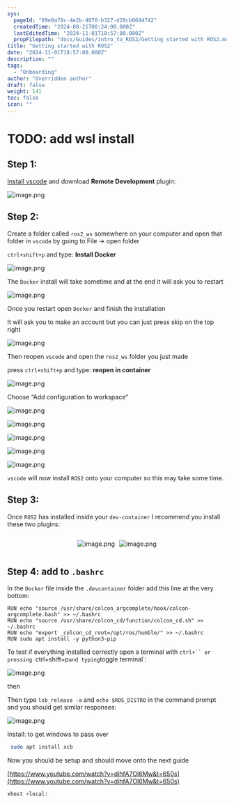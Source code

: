 ```yaml
---
sys:
  pageId: "89e0a78c-4e2b-4070-b327-d28cb0694742"
  createdTime: "2024-08-21T00:24:00.000Z"
  lastEditedTime: "2024-11-01T18:57:00.000Z"
  propFilepath: "docs/Guides/intro_to_ROS2/Getting started with ROS2.md"
title: "Getting started with ROS2"
date: "2024-11-01T18:57:00.000Z"
description: ""
tags:
  - "Onboarding"
author: "Overridden author"
draft: false
weight: 141
toc: false
icon: ""
---
```


# TODO: add wsl install

## Step 1:

[Install vscode](https://code.visualstudio.com/download) and download **Remote Development** plugin:

![image.png](https://prod-files-secure.s3.us-west-2.amazonaws.com/d518164a-d88e-44d1-a4ee-3adb3bd8bce0/efb52993-1881-4a40-b95e-6f020334f022/image.png?X-Amz-Algorithm=AWS4-HMAC-SHA256&X-Amz-Content-Sha256=UNSIGNED-PAYLOAD&X-Amz-Credential=ASIAZI2LB466TO63N35S%2F20250225%2Fus-west-2%2Fs3%2Faws4_request&X-Amz-Date=20250225T170815Z&X-Amz-Expires=3600&X-Amz-Security-Token=IQoJb3JpZ2luX2VjEBEaCXVzLXdlc3QtMiJHMEUCIQCZwkRtDUeQYr0DQDWT%2FizI7zAhfOqni59Jj6GPZRS8dQIgMNnEMDNieGVxt2X40QtnaMK0s%2Bz4TDco8IJuM1rYHB4q%2FwMIShAAGgw2Mzc0MjMxODM4MDUiDPOgs8tQ94H%2BUOrEmyrcA6Rg2JEfajUhl%2B1C15Af3lLBE7wEYGHsMU4j9QgAEcJrZuuiVBgjqeHAxqPvOjL64qDaw9aPjrHerc44NsHsA6BjJLbKAQvZcOgAc32wwG%2B6lHIBgWTaGQgamqPxiLhcE9JMGoSNRJkMx9TMqdXbydAjoR5JAKUTfqTXNRmZG%2BV80dniIbW%2FyH92HwhXjawyAXrTH7byK66PQVqBH7KHbaJJR%2F9fnN6FtECA3kFW9xHVbcZHHTjCuNQ5S0e%2FEFztrvOe%2FvAe9usTJkD3wQk98%2BQ5ThTI5Zk14EOlp%2FDndPWR%2FKlbDAP16u5HliUvOvkWZ7ywpvaBAdiWmNJl69ixXX4aWQdwAcV4oGpP58tRKdodG5B%2FPT0aWjK%2BB4c3DDStEOrz1JKXjQmwKVpmJMNDud38%2FNFVfSbQzah4IrRzU%2F7QaPv8OlNYZhGtGtROWjW9ZkiLJ053PM%2BUN7uVj%2Fv8HSn9B%2F6hdoRBX9q9PoXp%2FVXS%2FTtMX5j6Xw1gCOmJiWYUAYBQ5MQnpgXtmwsf6mZmrwHmYnsSYEJ%2B%2BS3HeG3IMfhxZauJdEBJhScI%2FutMj%2BX0a7T%2BJmyTwszUz7eFOGnQ1cq2Zx0QYoJAiemMnjU3ylGYYnkuCRY63r5D%2FalWMOvu970GOqUBB%2BzTEaLgKW%2FD3otnfmTlikEpDLoQ%2Fq0WbBPRRI1Wfft3pNngHXBVcGYNamXQoGFXG2AZF75JB%2B2FCQpK6zbMJx9ufTb70c%2Fz76QnwHUxCvMaNXXUlPRRPQCF%2FTNw3BRIjibjSIZPVxBhieIK%2F05XAWzVZ%2BUzfO%2FJyENMmWGksCUJ4pGy%2F85om9ZPpY5xmxvZSxO5fVjR2NQeOEpEdXzWO%2B6hswIJ&X-Amz-Signature=cc6d2ad6dbc2c8d7d442758188f48a81e960b3190e0c4b9f2ad8b269390f0639&X-Amz-SignedHeaders=host&x-id=GetObject)

## Step 2:

Create a folder called `ros2_ws` somewhere on your computer and open that folder in `vscode` by going to File → open folder 

`ctrl+shift+p` and type: **Install Docker**

![image.png](https://prod-files-secure.s3.us-west-2.amazonaws.com/d518164a-d88e-44d1-a4ee-3adb3bd8bce0/2269dc0e-1cd5-47ff-bceb-c04ad9b2eab0/image.png?X-Amz-Algorithm=AWS4-HMAC-SHA256&X-Amz-Content-Sha256=UNSIGNED-PAYLOAD&X-Amz-Credential=ASIAZI2LB466TO63N35S%2F20250225%2Fus-west-2%2Fs3%2Faws4_request&X-Amz-Date=20250225T170815Z&X-Amz-Expires=3600&X-Amz-Security-Token=IQoJb3JpZ2luX2VjEBEaCXVzLXdlc3QtMiJHMEUCIQCZwkRtDUeQYr0DQDWT%2FizI7zAhfOqni59Jj6GPZRS8dQIgMNnEMDNieGVxt2X40QtnaMK0s%2Bz4TDco8IJuM1rYHB4q%2FwMIShAAGgw2Mzc0MjMxODM4MDUiDPOgs8tQ94H%2BUOrEmyrcA6Rg2JEfajUhl%2B1C15Af3lLBE7wEYGHsMU4j9QgAEcJrZuuiVBgjqeHAxqPvOjL64qDaw9aPjrHerc44NsHsA6BjJLbKAQvZcOgAc32wwG%2B6lHIBgWTaGQgamqPxiLhcE9JMGoSNRJkMx9TMqdXbydAjoR5JAKUTfqTXNRmZG%2BV80dniIbW%2FyH92HwhXjawyAXrTH7byK66PQVqBH7KHbaJJR%2F9fnN6FtECA3kFW9xHVbcZHHTjCuNQ5S0e%2FEFztrvOe%2FvAe9usTJkD3wQk98%2BQ5ThTI5Zk14EOlp%2FDndPWR%2FKlbDAP16u5HliUvOvkWZ7ywpvaBAdiWmNJl69ixXX4aWQdwAcV4oGpP58tRKdodG5B%2FPT0aWjK%2BB4c3DDStEOrz1JKXjQmwKVpmJMNDud38%2FNFVfSbQzah4IrRzU%2F7QaPv8OlNYZhGtGtROWjW9ZkiLJ053PM%2BUN7uVj%2Fv8HSn9B%2F6hdoRBX9q9PoXp%2FVXS%2FTtMX5j6Xw1gCOmJiWYUAYBQ5MQnpgXtmwsf6mZmrwHmYnsSYEJ%2B%2BS3HeG3IMfhxZauJdEBJhScI%2FutMj%2BX0a7T%2BJmyTwszUz7eFOGnQ1cq2Zx0QYoJAiemMnjU3ylGYYnkuCRY63r5D%2FalWMOvu970GOqUBB%2BzTEaLgKW%2FD3otnfmTlikEpDLoQ%2Fq0WbBPRRI1Wfft3pNngHXBVcGYNamXQoGFXG2AZF75JB%2B2FCQpK6zbMJx9ufTb70c%2Fz76QnwHUxCvMaNXXUlPRRPQCF%2FTNw3BRIjibjSIZPVxBhieIK%2F05XAWzVZ%2BUzfO%2FJyENMmWGksCUJ4pGy%2F85om9ZPpY5xmxvZSxO5fVjR2NQeOEpEdXzWO%2B6hswIJ&X-Amz-Signature=1bdda00822466d21e3cd28f6872425a1d355d40df6383324ea5a25c19423070f&X-Amz-SignedHeaders=host&x-id=GetObject)

The `Docker` install will take sometime and at the end it will ask you to restart

![image.png](https://prod-files-secure.s3.us-west-2.amazonaws.com/d518164a-d88e-44d1-a4ee-3adb3bd8bce0/ed233f78-be33-4b1f-b89c-9c346c0e961e/image.png?X-Amz-Algorithm=AWS4-HMAC-SHA256&X-Amz-Content-Sha256=UNSIGNED-PAYLOAD&X-Amz-Credential=ASIAZI2LB466TO63N35S%2F20250225%2Fus-west-2%2Fs3%2Faws4_request&X-Amz-Date=20250225T170815Z&X-Amz-Expires=3600&X-Amz-Security-Token=IQoJb3JpZ2luX2VjEBEaCXVzLXdlc3QtMiJHMEUCIQCZwkRtDUeQYr0DQDWT%2FizI7zAhfOqni59Jj6GPZRS8dQIgMNnEMDNieGVxt2X40QtnaMK0s%2Bz4TDco8IJuM1rYHB4q%2FwMIShAAGgw2Mzc0MjMxODM4MDUiDPOgs8tQ94H%2BUOrEmyrcA6Rg2JEfajUhl%2B1C15Af3lLBE7wEYGHsMU4j9QgAEcJrZuuiVBgjqeHAxqPvOjL64qDaw9aPjrHerc44NsHsA6BjJLbKAQvZcOgAc32wwG%2B6lHIBgWTaGQgamqPxiLhcE9JMGoSNRJkMx9TMqdXbydAjoR5JAKUTfqTXNRmZG%2BV80dniIbW%2FyH92HwhXjawyAXrTH7byK66PQVqBH7KHbaJJR%2F9fnN6FtECA3kFW9xHVbcZHHTjCuNQ5S0e%2FEFztrvOe%2FvAe9usTJkD3wQk98%2BQ5ThTI5Zk14EOlp%2FDndPWR%2FKlbDAP16u5HliUvOvkWZ7ywpvaBAdiWmNJl69ixXX4aWQdwAcV4oGpP58tRKdodG5B%2FPT0aWjK%2BB4c3DDStEOrz1JKXjQmwKVpmJMNDud38%2FNFVfSbQzah4IrRzU%2F7QaPv8OlNYZhGtGtROWjW9ZkiLJ053PM%2BUN7uVj%2Fv8HSn9B%2F6hdoRBX9q9PoXp%2FVXS%2FTtMX5j6Xw1gCOmJiWYUAYBQ5MQnpgXtmwsf6mZmrwHmYnsSYEJ%2B%2BS3HeG3IMfhxZauJdEBJhScI%2FutMj%2BX0a7T%2BJmyTwszUz7eFOGnQ1cq2Zx0QYoJAiemMnjU3ylGYYnkuCRY63r5D%2FalWMOvu970GOqUBB%2BzTEaLgKW%2FD3otnfmTlikEpDLoQ%2Fq0WbBPRRI1Wfft3pNngHXBVcGYNamXQoGFXG2AZF75JB%2B2FCQpK6zbMJx9ufTb70c%2Fz76QnwHUxCvMaNXXUlPRRPQCF%2FTNw3BRIjibjSIZPVxBhieIK%2F05XAWzVZ%2BUzfO%2FJyENMmWGksCUJ4pGy%2F85om9ZPpY5xmxvZSxO5fVjR2NQeOEpEdXzWO%2B6hswIJ&X-Amz-Signature=81b2660c7b95ab0991f8bf5112ac6f8d348397a88d05e81ea6136b4ebd778f5d&X-Amz-SignedHeaders=host&x-id=GetObject)

Once you restart open `Docker` and finish the installation

It will ask you to make an account but you can just press skip on the top right

![image.png](https://prod-files-secure.s3.us-west-2.amazonaws.com/d518164a-d88e-44d1-a4ee-3adb3bd8bce0/21010ad9-1659-4fd9-9f59-9932a09b2a3d/image.png?X-Amz-Algorithm=AWS4-HMAC-SHA256&X-Amz-Content-Sha256=UNSIGNED-PAYLOAD&X-Amz-Credential=ASIAZI2LB466TO63N35S%2F20250225%2Fus-west-2%2Fs3%2Faws4_request&X-Amz-Date=20250225T170815Z&X-Amz-Expires=3600&X-Amz-Security-Token=IQoJb3JpZ2luX2VjEBEaCXVzLXdlc3QtMiJHMEUCIQCZwkRtDUeQYr0DQDWT%2FizI7zAhfOqni59Jj6GPZRS8dQIgMNnEMDNieGVxt2X40QtnaMK0s%2Bz4TDco8IJuM1rYHB4q%2FwMIShAAGgw2Mzc0MjMxODM4MDUiDPOgs8tQ94H%2BUOrEmyrcA6Rg2JEfajUhl%2B1C15Af3lLBE7wEYGHsMU4j9QgAEcJrZuuiVBgjqeHAxqPvOjL64qDaw9aPjrHerc44NsHsA6BjJLbKAQvZcOgAc32wwG%2B6lHIBgWTaGQgamqPxiLhcE9JMGoSNRJkMx9TMqdXbydAjoR5JAKUTfqTXNRmZG%2BV80dniIbW%2FyH92HwhXjawyAXrTH7byK66PQVqBH7KHbaJJR%2F9fnN6FtECA3kFW9xHVbcZHHTjCuNQ5S0e%2FEFztrvOe%2FvAe9usTJkD3wQk98%2BQ5ThTI5Zk14EOlp%2FDndPWR%2FKlbDAP16u5HliUvOvkWZ7ywpvaBAdiWmNJl69ixXX4aWQdwAcV4oGpP58tRKdodG5B%2FPT0aWjK%2BB4c3DDStEOrz1JKXjQmwKVpmJMNDud38%2FNFVfSbQzah4IrRzU%2F7QaPv8OlNYZhGtGtROWjW9ZkiLJ053PM%2BUN7uVj%2Fv8HSn9B%2F6hdoRBX9q9PoXp%2FVXS%2FTtMX5j6Xw1gCOmJiWYUAYBQ5MQnpgXtmwsf6mZmrwHmYnsSYEJ%2B%2BS3HeG3IMfhxZauJdEBJhScI%2FutMj%2BX0a7T%2BJmyTwszUz7eFOGnQ1cq2Zx0QYoJAiemMnjU3ylGYYnkuCRY63r5D%2FalWMOvu970GOqUBB%2BzTEaLgKW%2FD3otnfmTlikEpDLoQ%2Fq0WbBPRRI1Wfft3pNngHXBVcGYNamXQoGFXG2AZF75JB%2B2FCQpK6zbMJx9ufTb70c%2Fz76QnwHUxCvMaNXXUlPRRPQCF%2FTNw3BRIjibjSIZPVxBhieIK%2F05XAWzVZ%2BUzfO%2FJyENMmWGksCUJ4pGy%2F85om9ZPpY5xmxvZSxO5fVjR2NQeOEpEdXzWO%2B6hswIJ&X-Amz-Signature=c521efc5e79b7b3835122867b8f10cf7fc24a18af82a1f8a5ea1b5a70d768158&X-Amz-SignedHeaders=host&x-id=GetObject)

Then reopen `vscode` and open the `ros2_ws` folder you just made

press `ctrl+shift+p` and type: **reopen in container**

![image.png](https://prod-files-secure.s3.us-west-2.amazonaws.com/d518164a-d88e-44d1-a4ee-3adb3bd8bce0/4e93b8c2-41ad-488c-8095-c74205196118/image.png?X-Amz-Algorithm=AWS4-HMAC-SHA256&X-Amz-Content-Sha256=UNSIGNED-PAYLOAD&X-Amz-Credential=ASIAZI2LB466TO63N35S%2F20250225%2Fus-west-2%2Fs3%2Faws4_request&X-Amz-Date=20250225T170815Z&X-Amz-Expires=3600&X-Amz-Security-Token=IQoJb3JpZ2luX2VjEBEaCXVzLXdlc3QtMiJHMEUCIQCZwkRtDUeQYr0DQDWT%2FizI7zAhfOqni59Jj6GPZRS8dQIgMNnEMDNieGVxt2X40QtnaMK0s%2Bz4TDco8IJuM1rYHB4q%2FwMIShAAGgw2Mzc0MjMxODM4MDUiDPOgs8tQ94H%2BUOrEmyrcA6Rg2JEfajUhl%2B1C15Af3lLBE7wEYGHsMU4j9QgAEcJrZuuiVBgjqeHAxqPvOjL64qDaw9aPjrHerc44NsHsA6BjJLbKAQvZcOgAc32wwG%2B6lHIBgWTaGQgamqPxiLhcE9JMGoSNRJkMx9TMqdXbydAjoR5JAKUTfqTXNRmZG%2BV80dniIbW%2FyH92HwhXjawyAXrTH7byK66PQVqBH7KHbaJJR%2F9fnN6FtECA3kFW9xHVbcZHHTjCuNQ5S0e%2FEFztrvOe%2FvAe9usTJkD3wQk98%2BQ5ThTI5Zk14EOlp%2FDndPWR%2FKlbDAP16u5HliUvOvkWZ7ywpvaBAdiWmNJl69ixXX4aWQdwAcV4oGpP58tRKdodG5B%2FPT0aWjK%2BB4c3DDStEOrz1JKXjQmwKVpmJMNDud38%2FNFVfSbQzah4IrRzU%2F7QaPv8OlNYZhGtGtROWjW9ZkiLJ053PM%2BUN7uVj%2Fv8HSn9B%2F6hdoRBX9q9PoXp%2FVXS%2FTtMX5j6Xw1gCOmJiWYUAYBQ5MQnpgXtmwsf6mZmrwHmYnsSYEJ%2B%2BS3HeG3IMfhxZauJdEBJhScI%2FutMj%2BX0a7T%2BJmyTwszUz7eFOGnQ1cq2Zx0QYoJAiemMnjU3ylGYYnkuCRY63r5D%2FalWMOvu970GOqUBB%2BzTEaLgKW%2FD3otnfmTlikEpDLoQ%2Fq0WbBPRRI1Wfft3pNngHXBVcGYNamXQoGFXG2AZF75JB%2B2FCQpK6zbMJx9ufTb70c%2Fz76QnwHUxCvMaNXXUlPRRPQCF%2FTNw3BRIjibjSIZPVxBhieIK%2F05XAWzVZ%2BUzfO%2FJyENMmWGksCUJ4pGy%2F85om9ZPpY5xmxvZSxO5fVjR2NQeOEpEdXzWO%2B6hswIJ&X-Amz-Signature=8bb0c95b6685b3a7e42f93c839b27519cf02261dd1ba694acc958382fcad72c6&X-Amz-SignedHeaders=host&x-id=GetObject)

Choose “Add configuration to workspace”

![image.png](https://prod-files-secure.s3.us-west-2.amazonaws.com/d518164a-d88e-44d1-a4ee-3adb3bd8bce0/9560b282-5060-4989-ba37-97e7b2c22476/image.png?X-Amz-Algorithm=AWS4-HMAC-SHA256&X-Amz-Content-Sha256=UNSIGNED-PAYLOAD&X-Amz-Credential=ASIAZI2LB466TO63N35S%2F20250225%2Fus-west-2%2Fs3%2Faws4_request&X-Amz-Date=20250225T170815Z&X-Amz-Expires=3600&X-Amz-Security-Token=IQoJb3JpZ2luX2VjEBEaCXVzLXdlc3QtMiJHMEUCIQCZwkRtDUeQYr0DQDWT%2FizI7zAhfOqni59Jj6GPZRS8dQIgMNnEMDNieGVxt2X40QtnaMK0s%2Bz4TDco8IJuM1rYHB4q%2FwMIShAAGgw2Mzc0MjMxODM4MDUiDPOgs8tQ94H%2BUOrEmyrcA6Rg2JEfajUhl%2B1C15Af3lLBE7wEYGHsMU4j9QgAEcJrZuuiVBgjqeHAxqPvOjL64qDaw9aPjrHerc44NsHsA6BjJLbKAQvZcOgAc32wwG%2B6lHIBgWTaGQgamqPxiLhcE9JMGoSNRJkMx9TMqdXbydAjoR5JAKUTfqTXNRmZG%2BV80dniIbW%2FyH92HwhXjawyAXrTH7byK66PQVqBH7KHbaJJR%2F9fnN6FtECA3kFW9xHVbcZHHTjCuNQ5S0e%2FEFztrvOe%2FvAe9usTJkD3wQk98%2BQ5ThTI5Zk14EOlp%2FDndPWR%2FKlbDAP16u5HliUvOvkWZ7ywpvaBAdiWmNJl69ixXX4aWQdwAcV4oGpP58tRKdodG5B%2FPT0aWjK%2BB4c3DDStEOrz1JKXjQmwKVpmJMNDud38%2FNFVfSbQzah4IrRzU%2F7QaPv8OlNYZhGtGtROWjW9ZkiLJ053PM%2BUN7uVj%2Fv8HSn9B%2F6hdoRBX9q9PoXp%2FVXS%2FTtMX5j6Xw1gCOmJiWYUAYBQ5MQnpgXtmwsf6mZmrwHmYnsSYEJ%2B%2BS3HeG3IMfhxZauJdEBJhScI%2FutMj%2BX0a7T%2BJmyTwszUz7eFOGnQ1cq2Zx0QYoJAiemMnjU3ylGYYnkuCRY63r5D%2FalWMOvu970GOqUBB%2BzTEaLgKW%2FD3otnfmTlikEpDLoQ%2Fq0WbBPRRI1Wfft3pNngHXBVcGYNamXQoGFXG2AZF75JB%2B2FCQpK6zbMJx9ufTb70c%2Fz76QnwHUxCvMaNXXUlPRRPQCF%2FTNw3BRIjibjSIZPVxBhieIK%2F05XAWzVZ%2BUzfO%2FJyENMmWGksCUJ4pGy%2F85om9ZPpY5xmxvZSxO5fVjR2NQeOEpEdXzWO%2B6hswIJ&X-Amz-Signature=ea7bd8fc8fb9bb2f0fc23e5d81a8cc1cdc9e2aed7062b993fefe4ff1ece79485&X-Amz-SignedHeaders=host&x-id=GetObject)

![image.png](https://prod-files-secure.s3.us-west-2.amazonaws.com/d518164a-d88e-44d1-a4ee-3adb3bd8bce0/2ee63f81-886b-48e8-a553-dc6e5eac99e4/image.png?X-Amz-Algorithm=AWS4-HMAC-SHA256&X-Amz-Content-Sha256=UNSIGNED-PAYLOAD&X-Amz-Credential=ASIAZI2LB466TO63N35S%2F20250225%2Fus-west-2%2Fs3%2Faws4_request&X-Amz-Date=20250225T170815Z&X-Amz-Expires=3600&X-Amz-Security-Token=IQoJb3JpZ2luX2VjEBEaCXVzLXdlc3QtMiJHMEUCIQCZwkRtDUeQYr0DQDWT%2FizI7zAhfOqni59Jj6GPZRS8dQIgMNnEMDNieGVxt2X40QtnaMK0s%2Bz4TDco8IJuM1rYHB4q%2FwMIShAAGgw2Mzc0MjMxODM4MDUiDPOgs8tQ94H%2BUOrEmyrcA6Rg2JEfajUhl%2B1C15Af3lLBE7wEYGHsMU4j9QgAEcJrZuuiVBgjqeHAxqPvOjL64qDaw9aPjrHerc44NsHsA6BjJLbKAQvZcOgAc32wwG%2B6lHIBgWTaGQgamqPxiLhcE9JMGoSNRJkMx9TMqdXbydAjoR5JAKUTfqTXNRmZG%2BV80dniIbW%2FyH92HwhXjawyAXrTH7byK66PQVqBH7KHbaJJR%2F9fnN6FtECA3kFW9xHVbcZHHTjCuNQ5S0e%2FEFztrvOe%2FvAe9usTJkD3wQk98%2BQ5ThTI5Zk14EOlp%2FDndPWR%2FKlbDAP16u5HliUvOvkWZ7ywpvaBAdiWmNJl69ixXX4aWQdwAcV4oGpP58tRKdodG5B%2FPT0aWjK%2BB4c3DDStEOrz1JKXjQmwKVpmJMNDud38%2FNFVfSbQzah4IrRzU%2F7QaPv8OlNYZhGtGtROWjW9ZkiLJ053PM%2BUN7uVj%2Fv8HSn9B%2F6hdoRBX9q9PoXp%2FVXS%2FTtMX5j6Xw1gCOmJiWYUAYBQ5MQnpgXtmwsf6mZmrwHmYnsSYEJ%2B%2BS3HeG3IMfhxZauJdEBJhScI%2FutMj%2BX0a7T%2BJmyTwszUz7eFOGnQ1cq2Zx0QYoJAiemMnjU3ylGYYnkuCRY63r5D%2FalWMOvu970GOqUBB%2BzTEaLgKW%2FD3otnfmTlikEpDLoQ%2Fq0WbBPRRI1Wfft3pNngHXBVcGYNamXQoGFXG2AZF75JB%2B2FCQpK6zbMJx9ufTb70c%2Fz76QnwHUxCvMaNXXUlPRRPQCF%2FTNw3BRIjibjSIZPVxBhieIK%2F05XAWzVZ%2BUzfO%2FJyENMmWGksCUJ4pGy%2F85om9ZPpY5xmxvZSxO5fVjR2NQeOEpEdXzWO%2B6hswIJ&X-Amz-Signature=62a483a8bd4d95217932963e794828bcf6445c6ba75d544d389f08336a232ded&X-Amz-SignedHeaders=host&x-id=GetObject)

![image.png](https://prod-files-secure.s3.us-west-2.amazonaws.com/d518164a-d88e-44d1-a4ee-3adb3bd8bce0/ae1580b2-b048-407e-aed9-b584224a7a04/image.png?X-Amz-Algorithm=AWS4-HMAC-SHA256&X-Amz-Content-Sha256=UNSIGNED-PAYLOAD&X-Amz-Credential=ASIAZI2LB466TO63N35S%2F20250225%2Fus-west-2%2Fs3%2Faws4_request&X-Amz-Date=20250225T170815Z&X-Amz-Expires=3600&X-Amz-Security-Token=IQoJb3JpZ2luX2VjEBEaCXVzLXdlc3QtMiJHMEUCIQCZwkRtDUeQYr0DQDWT%2FizI7zAhfOqni59Jj6GPZRS8dQIgMNnEMDNieGVxt2X40QtnaMK0s%2Bz4TDco8IJuM1rYHB4q%2FwMIShAAGgw2Mzc0MjMxODM4MDUiDPOgs8tQ94H%2BUOrEmyrcA6Rg2JEfajUhl%2B1C15Af3lLBE7wEYGHsMU4j9QgAEcJrZuuiVBgjqeHAxqPvOjL64qDaw9aPjrHerc44NsHsA6BjJLbKAQvZcOgAc32wwG%2B6lHIBgWTaGQgamqPxiLhcE9JMGoSNRJkMx9TMqdXbydAjoR5JAKUTfqTXNRmZG%2BV80dniIbW%2FyH92HwhXjawyAXrTH7byK66PQVqBH7KHbaJJR%2F9fnN6FtECA3kFW9xHVbcZHHTjCuNQ5S0e%2FEFztrvOe%2FvAe9usTJkD3wQk98%2BQ5ThTI5Zk14EOlp%2FDndPWR%2FKlbDAP16u5HliUvOvkWZ7ywpvaBAdiWmNJl69ixXX4aWQdwAcV4oGpP58tRKdodG5B%2FPT0aWjK%2BB4c3DDStEOrz1JKXjQmwKVpmJMNDud38%2FNFVfSbQzah4IrRzU%2F7QaPv8OlNYZhGtGtROWjW9ZkiLJ053PM%2BUN7uVj%2Fv8HSn9B%2F6hdoRBX9q9PoXp%2FVXS%2FTtMX5j6Xw1gCOmJiWYUAYBQ5MQnpgXtmwsf6mZmrwHmYnsSYEJ%2B%2BS3HeG3IMfhxZauJdEBJhScI%2FutMj%2BX0a7T%2BJmyTwszUz7eFOGnQ1cq2Zx0QYoJAiemMnjU3ylGYYnkuCRY63r5D%2FalWMOvu970GOqUBB%2BzTEaLgKW%2FD3otnfmTlikEpDLoQ%2Fq0WbBPRRI1Wfft3pNngHXBVcGYNamXQoGFXG2AZF75JB%2B2FCQpK6zbMJx9ufTb70c%2Fz76QnwHUxCvMaNXXUlPRRPQCF%2FTNw3BRIjibjSIZPVxBhieIK%2F05XAWzVZ%2BUzfO%2FJyENMmWGksCUJ4pGy%2F85om9ZPpY5xmxvZSxO5fVjR2NQeOEpEdXzWO%2B6hswIJ&X-Amz-Signature=68a5b05257f87aa095c125843366ca0d761700f04c7d8fb944ac5046da811cdc&X-Amz-SignedHeaders=host&x-id=GetObject)

![image.png](https://prod-files-secure.s3.us-west-2.amazonaws.com/d518164a-d88e-44d1-a4ee-3adb3bd8bce0/53255b28-f75e-430f-b9e3-c0ac8577e42b/image.png?X-Amz-Algorithm=AWS4-HMAC-SHA256&X-Amz-Content-Sha256=UNSIGNED-PAYLOAD&X-Amz-Credential=ASIAZI2LB466TO63N35S%2F20250225%2Fus-west-2%2Fs3%2Faws4_request&X-Amz-Date=20250225T170815Z&X-Amz-Expires=3600&X-Amz-Security-Token=IQoJb3JpZ2luX2VjEBEaCXVzLXdlc3QtMiJHMEUCIQCZwkRtDUeQYr0DQDWT%2FizI7zAhfOqni59Jj6GPZRS8dQIgMNnEMDNieGVxt2X40QtnaMK0s%2Bz4TDco8IJuM1rYHB4q%2FwMIShAAGgw2Mzc0MjMxODM4MDUiDPOgs8tQ94H%2BUOrEmyrcA6Rg2JEfajUhl%2B1C15Af3lLBE7wEYGHsMU4j9QgAEcJrZuuiVBgjqeHAxqPvOjL64qDaw9aPjrHerc44NsHsA6BjJLbKAQvZcOgAc32wwG%2B6lHIBgWTaGQgamqPxiLhcE9JMGoSNRJkMx9TMqdXbydAjoR5JAKUTfqTXNRmZG%2BV80dniIbW%2FyH92HwhXjawyAXrTH7byK66PQVqBH7KHbaJJR%2F9fnN6FtECA3kFW9xHVbcZHHTjCuNQ5S0e%2FEFztrvOe%2FvAe9usTJkD3wQk98%2BQ5ThTI5Zk14EOlp%2FDndPWR%2FKlbDAP16u5HliUvOvkWZ7ywpvaBAdiWmNJl69ixXX4aWQdwAcV4oGpP58tRKdodG5B%2FPT0aWjK%2BB4c3DDStEOrz1JKXjQmwKVpmJMNDud38%2FNFVfSbQzah4IrRzU%2F7QaPv8OlNYZhGtGtROWjW9ZkiLJ053PM%2BUN7uVj%2Fv8HSn9B%2F6hdoRBX9q9PoXp%2FVXS%2FTtMX5j6Xw1gCOmJiWYUAYBQ5MQnpgXtmwsf6mZmrwHmYnsSYEJ%2B%2BS3HeG3IMfhxZauJdEBJhScI%2FutMj%2BX0a7T%2BJmyTwszUz7eFOGnQ1cq2Zx0QYoJAiemMnjU3ylGYYnkuCRY63r5D%2FalWMOvu970GOqUBB%2BzTEaLgKW%2FD3otnfmTlikEpDLoQ%2Fq0WbBPRRI1Wfft3pNngHXBVcGYNamXQoGFXG2AZF75JB%2B2FCQpK6zbMJx9ufTb70c%2Fz76QnwHUxCvMaNXXUlPRRPQCF%2FTNw3BRIjibjSIZPVxBhieIK%2F05XAWzVZ%2BUzfO%2FJyENMmWGksCUJ4pGy%2F85om9ZPpY5xmxvZSxO5fVjR2NQeOEpEdXzWO%2B6hswIJ&X-Amz-Signature=ab3faa84702fc791615a7db9f21af903f1ab8afb10e94df2aaaf42705d9fb21e&X-Amz-SignedHeaders=host&x-id=GetObject)

![image.png](https://prod-files-secure.s3.us-west-2.amazonaws.com/d518164a-d88e-44d1-a4ee-3adb3bd8bce0/7c562767-5af9-4ffb-97d1-327bcdf4ee00/image.png?X-Amz-Algorithm=AWS4-HMAC-SHA256&X-Amz-Content-Sha256=UNSIGNED-PAYLOAD&X-Amz-Credential=ASIAZI2LB466TO63N35S%2F20250225%2Fus-west-2%2Fs3%2Faws4_request&X-Amz-Date=20250225T170815Z&X-Amz-Expires=3600&X-Amz-Security-Token=IQoJb3JpZ2luX2VjEBEaCXVzLXdlc3QtMiJHMEUCIQCZwkRtDUeQYr0DQDWT%2FizI7zAhfOqni59Jj6GPZRS8dQIgMNnEMDNieGVxt2X40QtnaMK0s%2Bz4TDco8IJuM1rYHB4q%2FwMIShAAGgw2Mzc0MjMxODM4MDUiDPOgs8tQ94H%2BUOrEmyrcA6Rg2JEfajUhl%2B1C15Af3lLBE7wEYGHsMU4j9QgAEcJrZuuiVBgjqeHAxqPvOjL64qDaw9aPjrHerc44NsHsA6BjJLbKAQvZcOgAc32wwG%2B6lHIBgWTaGQgamqPxiLhcE9JMGoSNRJkMx9TMqdXbydAjoR5JAKUTfqTXNRmZG%2BV80dniIbW%2FyH92HwhXjawyAXrTH7byK66PQVqBH7KHbaJJR%2F9fnN6FtECA3kFW9xHVbcZHHTjCuNQ5S0e%2FEFztrvOe%2FvAe9usTJkD3wQk98%2BQ5ThTI5Zk14EOlp%2FDndPWR%2FKlbDAP16u5HliUvOvkWZ7ywpvaBAdiWmNJl69ixXX4aWQdwAcV4oGpP58tRKdodG5B%2FPT0aWjK%2BB4c3DDStEOrz1JKXjQmwKVpmJMNDud38%2FNFVfSbQzah4IrRzU%2F7QaPv8OlNYZhGtGtROWjW9ZkiLJ053PM%2BUN7uVj%2Fv8HSn9B%2F6hdoRBX9q9PoXp%2FVXS%2FTtMX5j6Xw1gCOmJiWYUAYBQ5MQnpgXtmwsf6mZmrwHmYnsSYEJ%2B%2BS3HeG3IMfhxZauJdEBJhScI%2FutMj%2BX0a7T%2BJmyTwszUz7eFOGnQ1cq2Zx0QYoJAiemMnjU3ylGYYnkuCRY63r5D%2FalWMOvu970GOqUBB%2BzTEaLgKW%2FD3otnfmTlikEpDLoQ%2Fq0WbBPRRI1Wfft3pNngHXBVcGYNamXQoGFXG2AZF75JB%2B2FCQpK6zbMJx9ufTb70c%2Fz76QnwHUxCvMaNXXUlPRRPQCF%2FTNw3BRIjibjSIZPVxBhieIK%2F05XAWzVZ%2BUzfO%2FJyENMmWGksCUJ4pGy%2F85om9ZPpY5xmxvZSxO5fVjR2NQeOEpEdXzWO%2B6hswIJ&X-Amz-Signature=2a97567a3aba2c348e4d1b11b64638c9dde8fd3004d3046e6e5c47f78229d083&X-Amz-SignedHeaders=host&x-id=GetObject)

`vscode` will now install `ROS2` onto your computer so this may take some time.

## Step 3:

Once `ROS2` has installed inside your `dev-container` I recommend you install these two plugins:

<div style="display: flex;flex-direction: row; column-gap:10px; max-width: 630px;justify-content: center;">
<div>

![image.png](https://prod-files-secure.s3.us-west-2.amazonaws.com/d518164a-d88e-44d1-a4ee-3adb3bd8bce0/3fc3d550-5a54-4ba1-ba6b-faa01cdb7369/image.png?X-Amz-Algorithm=AWS4-HMAC-SHA256&X-Amz-Content-Sha256=UNSIGNED-PAYLOAD&X-Amz-Credential=ASIAZI2LB466QBAJYFLE%2F20250225%2Fus-west-2%2Fs3%2Faws4_request&X-Amz-Date=20250225T170818Z&X-Amz-Expires=3600&X-Amz-Security-Token=IQoJb3JpZ2luX2VjEBEaCXVzLXdlc3QtMiJHMEUCIE%2BHSrPXz8e0OHtL4XnTzrj60h4JRF7F%2BEXZCus0NIF%2FAiEAqBKNjNmDFIZlKMZlnVs%2FxLd8GS8sPNQVsHksY2EBU7sq%2FwMIShAAGgw2Mzc0MjMxODM4MDUiDFt7K%2FW6uXe7s1u74yrcA4hat6Gk5r8VQqyQ226kmMxI8e3auIxORhk6vgN6FmNpvE27wgm5hv%2BKSRDOoBXptmKtuDsy3W2rFQV6P3h%2BnruiySMOIlrYFg1hMmwQg0ACg8AEL1aGXkL7R0HsC5byGTIgFmqEeC1PfLKdxKRoPgx2Ot1jOVHFxtMKgPF%2BLKaIyzMmx9kS3OtJc4JbCxY0tKkts9wMorHQWr%2Fkthjoe0IloLCsircXRIU7AHOMZ8U%2FQSXavpxth7S3xi2nkLgW1in3K83k4oQTcapH6KE7pyPQ1X9VKNjK6QqD8wDw6cXSFjchID1CA9jibWEPfJ%2BukMzz8zst3lrk3nVU2KUlwDymRTcFyVQ8K52ts1Fr0%2FrXP5w1r9ox7wGklk2YHeAt5s9m1v5T3XO%2B6%2BOmpmvItLePVbetLezGSVKRr0fVrJQ8dZKl5O2X5ZOTnBXCs2PK7DA%2B4V15mSRfuqzd6a1oVpsN5wRtFXfecgokyXaOa1LX51y7ks0ErQTTsbh8k1ajQr3DJ%2FCbWUCYaciDdBWeUFcoLTIyk86YrOCtjfEWUNh3zEeYizitFh8cfnhP5Pr%2FU3TpSTeHUGwmgIZ1jcEVWk%2F1BRRlAHVZnDeDHCvG7o1ku5EipuZBOdW5BITmMMju970GOqUBHKqeGHIzv9LTkR7JOwszCHt0UXOoPAmPX%2FJZW%2B9XYbxCxDdyhnzEEm5yIqflseEyGLfwvsZodEJHb38OaXXtlyvPzvsF7eEYeTQGlam6T4MLv06BCVDAJZVN65LIeI9FaHaLC9bM0WfX6PzoELBq0WriBqa07jQHBchCI%2FXbbrZYxnAwuX6TRY6b8dSGc946xM2xBWZ7Gt4qOqCEOWYnXlFmVm3T&X-Amz-Signature=b9779256ff0ee5a91d8c1ebb5cb650cc28e0561a5b509467c6e145266139574a&X-Amz-SignedHeaders=host&x-id=GetObject)

</div>
<div>

![image.png](https://prod-files-secure.s3.us-west-2.amazonaws.com/d518164a-d88e-44d1-a4ee-3adb3bd8bce0/d994cc66-13c2-4093-a5a3-f84cf4601a82/image.png?X-Amz-Algorithm=AWS4-HMAC-SHA256&X-Amz-Content-Sha256=UNSIGNED-PAYLOAD&X-Amz-Credential=ASIAZI2LB4664R2KIV6I%2F20250225%2Fus-west-2%2Fs3%2Faws4_request&X-Amz-Date=20250225T170820Z&X-Amz-Expires=3600&X-Amz-Security-Token=IQoJb3JpZ2luX2VjEBEaCXVzLXdlc3QtMiJHMEUCIQCWRfrILXeNX%2By66RaHRJhBbCx88Oi85YL0yl%2BaRE3ksgIgbQ9DNeIi770KuYPtJVid1IZW2gHFkqzYDkqEMnYe7i8q%2FwMIShAAGgw2Mzc0MjMxODM4MDUiDEcs6PA9Q632qCQawircA%2F5GqBfsV%2B1ejBEK0Q9v42NOtwF42XVUSz4Y6Vmwzvo3Lhtl0fEu0VjNsDW2IZ89Y%2BuoPEFAir0tox02bNf%2Fe1VUUM1cjS%2FbIyu6wI%2FBxDmgbABYGmDe8m4ZGn%2BgONPYZi7c52MkfpMUNBgNpEHGOH%2BJC3lSK6V4uxjnbqFrP9k9qL6fv0hkTD0TdmtnBQszKNtoInC0k7d96syDxbhj79x8V0ij3jq9M9IBKWjIcxPC%2BD8ElGhlBrz5XLPYh4Jh9qTBky0O5rUx8UsyGu%2FTQPfAiK8wQ2758nScFBbd1%2FUa%2BfqkYqnoj95HPw2awo3sKwK50NEAD4eB1JRw4%2F8YfwCNysKYu%2FAC%2BB4UTk1JAIo6EiNwMmpwZ%2FeHBPSqlrqJM%2FueBjJCy4QFfNqN9b0p9ZsUMCls72H%2B1%2B4%2BVUXElB6XGOzU7F9N8tlScdxjM%2BEbgDvZq0Vt3tY04BREHaoy8Xo6Kf8IHVpvGA213dLf%2FDrShXsrwa9A49Ied8YM%2BNkWBAY1pIWK3N4idWbVAB7oXuqAjiONf%2BP8ZIt61N9jIq0M7L%2BayDf%2BXcCDn3L%2BNOlU7IXazzCi0MDDN0SolSRuEvbijabtqNLiyC6DlgvGmbzyEkeOswKIc118Z%2BadMOPv970GOqUB%2FbUHqKfiyh1woPKe91d13KeZdQNmdK%2BXVQ7anBS46SqEopkqvnZrtgJz%2BJD9%2Bw%2FaXg1ZOMtFg3Sws49bcT%2BBM3b14jG8Tsaidkq0O%2B4wI6kl0LVfiWiOKMgWEvKiQFS1PDDOl65kF%2FGVnla2iZgf8fK09wENPmLZI1RHgKzBeEKNdsOqN%2BzXclIdhvLTkmJ5vtkgydNaZ%2FImsoNeGwbPgGuWQTvQ&X-Amz-Signature=0978624f2c86f29ebd380b24ec3b8b729dc3846b84c6df2fee993580ddae1198&X-Amz-SignedHeaders=host&x-id=GetObject)

</div>
</div>

## Step 4: add to `.bashrc`

In the `Docker` file inside the `.devcontainer` folder add this line at the very bottom: 

```docker
RUN echo "source /usr/share/colcon_argcomplete/hook/colcon-argcomplete.bash" >> ~/.bashrc
RUN echo "source /usr/share/colcon_cd/function/colcon_cd.sh" >> ~/.bashrc
RUN echo "export _colcon_cd_root=/opt/ros/humble/" >> ~/.bashrc
RUN sudo apt install -y python3-pip 
```

To test if everything installed correctly open a terminal with `ctrl+`` or pressing `ctrl+shift+p` and typing `toggle terminal`:

![image.png](https://prod-files-secure.s3.us-west-2.amazonaws.com/d518164a-d88e-44d1-a4ee-3adb3bd8bce0/6a4943d8-b04e-4c02-9a58-775f3384d1a5/image.png?X-Amz-Algorithm=AWS4-HMAC-SHA256&X-Amz-Content-Sha256=UNSIGNED-PAYLOAD&X-Amz-Credential=ASIAZI2LB466TO63N35S%2F20250225%2Fus-west-2%2Fs3%2Faws4_request&X-Amz-Date=20250225T170815Z&X-Amz-Expires=3600&X-Amz-Security-Token=IQoJb3JpZ2luX2VjEBEaCXVzLXdlc3QtMiJHMEUCIQCZwkRtDUeQYr0DQDWT%2FizI7zAhfOqni59Jj6GPZRS8dQIgMNnEMDNieGVxt2X40QtnaMK0s%2Bz4TDco8IJuM1rYHB4q%2FwMIShAAGgw2Mzc0MjMxODM4MDUiDPOgs8tQ94H%2BUOrEmyrcA6Rg2JEfajUhl%2B1C15Af3lLBE7wEYGHsMU4j9QgAEcJrZuuiVBgjqeHAxqPvOjL64qDaw9aPjrHerc44NsHsA6BjJLbKAQvZcOgAc32wwG%2B6lHIBgWTaGQgamqPxiLhcE9JMGoSNRJkMx9TMqdXbydAjoR5JAKUTfqTXNRmZG%2BV80dniIbW%2FyH92HwhXjawyAXrTH7byK66PQVqBH7KHbaJJR%2F9fnN6FtECA3kFW9xHVbcZHHTjCuNQ5S0e%2FEFztrvOe%2FvAe9usTJkD3wQk98%2BQ5ThTI5Zk14EOlp%2FDndPWR%2FKlbDAP16u5HliUvOvkWZ7ywpvaBAdiWmNJl69ixXX4aWQdwAcV4oGpP58tRKdodG5B%2FPT0aWjK%2BB4c3DDStEOrz1JKXjQmwKVpmJMNDud38%2FNFVfSbQzah4IrRzU%2F7QaPv8OlNYZhGtGtROWjW9ZkiLJ053PM%2BUN7uVj%2Fv8HSn9B%2F6hdoRBX9q9PoXp%2FVXS%2FTtMX5j6Xw1gCOmJiWYUAYBQ5MQnpgXtmwsf6mZmrwHmYnsSYEJ%2B%2BS3HeG3IMfhxZauJdEBJhScI%2FutMj%2BX0a7T%2BJmyTwszUz7eFOGnQ1cq2Zx0QYoJAiemMnjU3ylGYYnkuCRY63r5D%2FalWMOvu970GOqUBB%2BzTEaLgKW%2FD3otnfmTlikEpDLoQ%2Fq0WbBPRRI1Wfft3pNngHXBVcGYNamXQoGFXG2AZF75JB%2B2FCQpK6zbMJx9ufTb70c%2Fz76QnwHUxCvMaNXXUlPRRPQCF%2FTNw3BRIjibjSIZPVxBhieIK%2F05XAWzVZ%2BUzfO%2FJyENMmWGksCUJ4pGy%2F85om9ZPpY5xmxvZSxO5fVjR2NQeOEpEdXzWO%2B6hswIJ&X-Amz-Signature=db99c21a30ee450174a7194c0a4e4496dc7d260662b8b08a98f99e177b7798c5&X-Amz-SignedHeaders=host&x-id=GetObject)

then 

Then type `lsb_release -a` and `echo $ROS_DISTRO` in the command prompt and you should get similar responses:

![image.png](https://prod-files-secure.s3.us-west-2.amazonaws.com/d518164a-d88e-44d1-a4ee-3adb3bd8bce0/3e635dec-a805-4e85-8b9e-d000e5b71a4e/image.png?X-Amz-Algorithm=AWS4-HMAC-SHA256&X-Amz-Content-Sha256=UNSIGNED-PAYLOAD&X-Amz-Credential=ASIAZI2LB466TO63N35S%2F20250225%2Fus-west-2%2Fs3%2Faws4_request&X-Amz-Date=20250225T170815Z&X-Amz-Expires=3600&X-Amz-Security-Token=IQoJb3JpZ2luX2VjEBEaCXVzLXdlc3QtMiJHMEUCIQCZwkRtDUeQYr0DQDWT%2FizI7zAhfOqni59Jj6GPZRS8dQIgMNnEMDNieGVxt2X40QtnaMK0s%2Bz4TDco8IJuM1rYHB4q%2FwMIShAAGgw2Mzc0MjMxODM4MDUiDPOgs8tQ94H%2BUOrEmyrcA6Rg2JEfajUhl%2B1C15Af3lLBE7wEYGHsMU4j9QgAEcJrZuuiVBgjqeHAxqPvOjL64qDaw9aPjrHerc44NsHsA6BjJLbKAQvZcOgAc32wwG%2B6lHIBgWTaGQgamqPxiLhcE9JMGoSNRJkMx9TMqdXbydAjoR5JAKUTfqTXNRmZG%2BV80dniIbW%2FyH92HwhXjawyAXrTH7byK66PQVqBH7KHbaJJR%2F9fnN6FtECA3kFW9xHVbcZHHTjCuNQ5S0e%2FEFztrvOe%2FvAe9usTJkD3wQk98%2BQ5ThTI5Zk14EOlp%2FDndPWR%2FKlbDAP16u5HliUvOvkWZ7ywpvaBAdiWmNJl69ixXX4aWQdwAcV4oGpP58tRKdodG5B%2FPT0aWjK%2BB4c3DDStEOrz1JKXjQmwKVpmJMNDud38%2FNFVfSbQzah4IrRzU%2F7QaPv8OlNYZhGtGtROWjW9ZkiLJ053PM%2BUN7uVj%2Fv8HSn9B%2F6hdoRBX9q9PoXp%2FVXS%2FTtMX5j6Xw1gCOmJiWYUAYBQ5MQnpgXtmwsf6mZmrwHmYnsSYEJ%2B%2BS3HeG3IMfhxZauJdEBJhScI%2FutMj%2BX0a7T%2BJmyTwszUz7eFOGnQ1cq2Zx0QYoJAiemMnjU3ylGYYnkuCRY63r5D%2FalWMOvu970GOqUBB%2BzTEaLgKW%2FD3otnfmTlikEpDLoQ%2Fq0WbBPRRI1Wfft3pNngHXBVcGYNamXQoGFXG2AZF75JB%2B2FCQpK6zbMJx9ufTb70c%2Fz76QnwHUxCvMaNXXUlPRRPQCF%2FTNw3BRIjibjSIZPVxBhieIK%2F05XAWzVZ%2BUzfO%2FJyENMmWGksCUJ4pGy%2F85om9ZPpY5xmxvZSxO5fVjR2NQeOEpEdXzWO%2B6hswIJ&X-Amz-Signature=33d57b8540817c36d0fb39e4ce63d8dcf41898a80f7a78bbd70881d5dcfabb49&X-Amz-SignedHeaders=host&x-id=GetObject)

Install:  to get windows to pass over

```bash
 sudo apt install xcb
```

Now you should be setup and should move onto the next guide 

[https://www.youtube.com/watch?v=dihfA7Ol6Mw&t=650s](https://www.youtube.com/watch?v=dihfA7Ol6Mw&t=650s)

```python
xhost +local:
```

